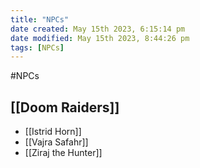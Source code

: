 ```yaml
---
title: "NPCs"
date created: May 15th 2023, 6:15:14 pm
date modified: May 15th 2023, 8:44:26 pm
tags: [NPCs]
---
```

#NPCs
## [[Doom Raiders]]
- [[Istrid Horn]]
- [[Vajra Safahr]]
- [[Ziraj the Hunter]]

